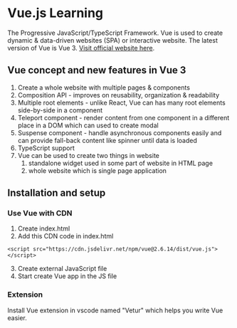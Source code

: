 # Vue.js Learning

The Progressive JavaScript/TypeScript Framework. Vue is used to create dynamic & data-driven websites (SPA) or interactive website. The latest version of Vue is Vue 3. [Visit official website here](https://vuejs.org/).

## Vue concept and new features in Vue 3

1. Create a whole website with multiple pages & components
2. Composition API - improves on reusability, organization & readability
3. Multiple root elements - unlike React, Vue can has many root elements side-by-side in a component
4. Teleport component - render content from one component in a different place in a DOM which can used to create modal
5. Suspense component - handle asynchronous components easily and can provide fall-back content like spinner until data is loaded
6. TypeScript support
7. Vue can be used to create two things in website
   1. standalone widget used in some part of website in HTML page
   2. whole website which is single page application

## Installation and setup

### Use Vue with CDN

1. Create index.html
2. Add this CDN code in index.html

```
<script src="https://cdn.jsdelivr.net/npm/vue@2.6.14/dist/vue.js"></script>
```

3. Create external JavaScript file
4. Start create Vue app in the JS file

### Extension

Install Vue extension in vscode named "Vetur" which helps you write Vue easier.
